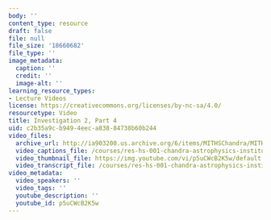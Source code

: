 ```yaml
---
body: ''
content_type: resource
draft: false
file: null
file_size: '18660682'
file_type: ''
image_metadata:
  caption: ''
  credit: ''
  image-alt: ''
learning_resource_types:
- Lecture Videos
license: https://creativecommons.org/licenses/by-nc-sa/4.0/
resourcetype: Video
title: Investigation 2, Part 4
uid: c2b35a9c-b949-4eec-a838-84738b60b244
video_files:
  archive_url: http://ia903200.us.archive.org/6/items/MITHSChandra/MITHS_chandra_2_04_300k.mp4
  video_captions_file: /courses/res-hs-001-chandra-astrophysics-institute/p5uCWcB2K5w_captions.webvtt
  video_thumbnail_file: https://img.youtube.com/vi/p5uCWcB2K5w/default.jpg
  video_transcript_file: /courses/res-hs-001-chandra-astrophysics-institute/p5uCWcB2K5w_transcript.pdf
video_metadata:
  video_speakers: ''
  video_tags: ''
  youtube_description: ''
  youtube_id: p5uCWcB2K5w
---
```

